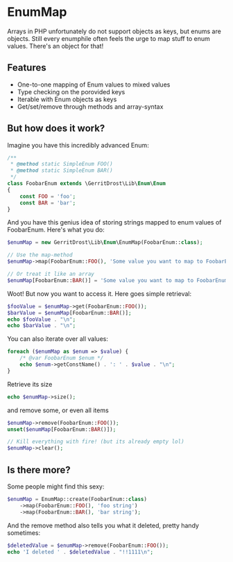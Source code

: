 # EnumMap
Arrays in PHP unfortunately do not support objects as keys, but enums are objects. Still every enumphile often feels the urge to map stuff to enum values. There's an object for that!

## Features
* One-to-one mapping of Enum values to mixed values
* Type checking on the porovided keys
* Iterable with Enum objects as keys
* Get/set/remove through methods and array-syntax

## But how does it work?
Imagine you have this incredibly advanced Enum:
```php
/**
 * @method static SimpleEnum FOO()
 * @method static SimpleEnum BAR()
 */
class FoobarEnum extends \GerritDrost\Lib\Enum\Enum
{
    const FOO = 'foo';
    const BAR = 'bar';
}
```
And you have this genius idea of storing strings mapped to enum values of FoobarEnum. Here's what you do:
```php
$enumMap = new GerritDrost\Lib\Enum\EnumMap(FoobarEnum::class);

// Use the map-method
$enumMap->map(FoobarEnum::FOO(), 'Some value you want to map to FoobarEnum::FOO');

// Or treat it like an array
$enumMap[FoobarEnum::BAR()] = 'Some value you want to map to FoobarEnum::BAR';
```
Woot! But now you want to access it. Here goes simple retrieval:
```php
$fooValue = $enumMap->get(FoobarEnum::FOO());
$barValue = $enumMap[FoobarEnum::BAR()];
echo $fooValue . "\n";
echo $barValue . "\n";
```
You can also iterate over all values:
```php
foreach ($enumMap as $enum => $value) {
    /* @var FoobarEnum $enum */
    echo $enum->getConstName() . ': ' . $value . "\n";
}
```
Retrieve its size
```php
echo $enumMap->size();
```
and remove some, or even all items
```php
$enumMap->remove(FoobarEnum::FOO());
unset($enumMap[FoobarEnum::BAR()]);

// Kill everything with fire! (but its already empty lol)
$enumMap->clear();
```

## Is there more?
Some people might find this sexy:
```php
$enumMap = EnumMap::create(FoobarEnum::class)
    ->map(FoobarEnum::FOO(), 'foo string')
    ->map(FoobarEnum::BAR(), 'bar string');
```
And the remove method also tells you what it deleted, pretty handy sometimes:
```php
$deletedValue = $enumMap->remove(FoobarEnum::FOO());
echo 'I deleted ' . $deletedValue . "!!1111\n";
```